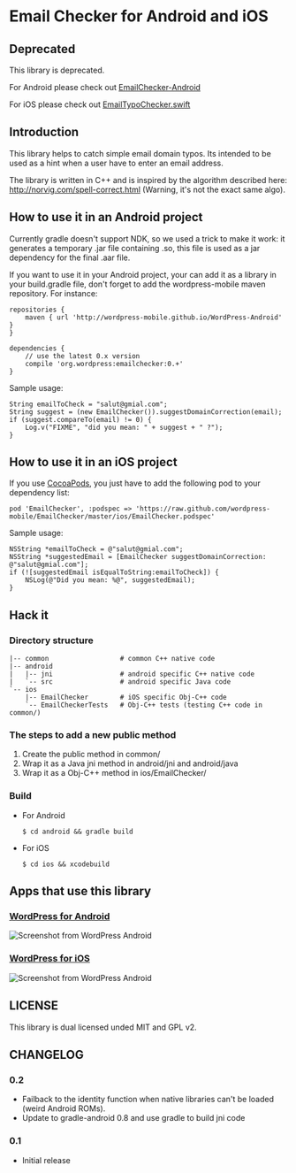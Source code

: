 # Email Checker for Android and iOS

## Deprecated

This library is deprecated.

For Android please check out [EmailChecker-Android](https://github.com/wordpress-mobile/EmailChecker-Android)

For iOS please check out [EmailTypoChecker.swift](https://github.com/wordpress-mobile/WordPress-iOS/blob/25f9c8c883eff1b4d727cbd04f71448d956d9ca7/WordPress/Classes/Utility/EmailTypoChecker.swift)

## Introduction

This library helps to catch simple email domain typos. Its intended to
be used as a hint when a user have to enter an email address.

The library is written in C++ and is inspired by the algorithm
described here: http://norvig.com/spell-correct.html (Warning, it's
not the exact same algo).

## How to use it in an Android project

Currently gradle doesn't support NDK, so we used a trick to make it
work: it generates a temporary .jar file containing .so, this file is
used as a jar dependency for the final .aar file.

If you want to use it in your Android project, your can add it as a
library in your build.gradle file, don't forget to add the
wordpress-mobile maven repository. For instance:

    repositories {
        maven { url 'http://wordpress-mobile.github.io/WordPress-Android' }
    }

    dependencies {
        // use the latest 0.x version
        compile 'org.wordpress:emailchecker:0.+'
    }

Sample usage:

    String emailToCheck = "salut@gmial.com";
    String suggest = (new EmailChecker()).suggestDomainCorrection(email);
    if (suggest.compareTo(email) != 0) {
        Log.v("FIXME", "did you mean: " + suggest + " ?");
    }

## How to use it in an iOS project

If you use [CocoaPods][1], you just have to add the following pod to
your dependency list:

    pod 'EmailChecker', :podspec => 'https://raw.github.com/wordpress-mobile/EmailChecker/master/ios/EmailChecker.podspec'

Sample usage:

    NSString *emailToCheck = @"salut@gmial.com";
    NSString *suggestedEmail = [EmailChecker suggestDomainCorrection: @"salut@gmial.com"];
    if (![suggestedEmail isEqualToString:emailToCheck]) {
        NSLog(@"Did you mean: %@", suggestedEmail);
    }

## Hack it

### Directory structure

    |-- common                  # common C++ native code
    |-- android
    |   |-- jni                 # android specific C++ native code
    |   `-- src                 # android specific Java code
    `-- ios
        |-- EmailChecker        # iOS specific Obj-C++ code
        `-- EmailCheckerTests   # Obj-C++ tests (testing C++ code in common/)

### The steps to add a new public method

1. Create the public method in common/
1. Wrap it as a Java jni method in android/jni and android/java
1. Wrap it as a Obj-C++ method in ios/EmailChecker/

### Build

* For Android

    ```
    $ cd android && gradle build
    ```

* For iOS

    ```
    $ cd ios && xcodebuild
    ```

## Apps that use this library

### [WordPress for Android][2]

![Screenshot from WordPress Android](https://i.cloudup.com/rUxkHNsm5c.png)

### [WordPress for iOS][3]

![Screenshot from WordPress Android](https://i.cloudup.com/2Smrv9VYbJ.png)

## LICENSE

This library is dual licensed unded MIT and GPL v2.

[1]: http://cocoapods.org
[2]: https://github.com/wordpress-mobile/WordPress-Android
[3]: https://github.com/wordpress-mobile/WordPress-iOS

## CHANGELOG

### 0.2

* Failback to the identity function when native libraries can't be loaded 
  (weird Android ROMs).
* Update to gradle-android 0.8 and use gradle to build jni code

### 0.1

* Initial release
